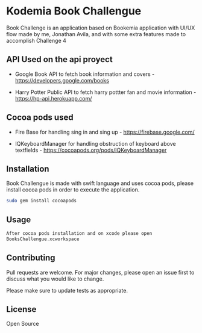 # Kodemia Book Challengue

Book Challenge is an application based on Bookemia application with UI/UX flow made by me, Jonathan Avila, and with some extra features made to accomplish Challenge 4

## API Used on the api proyect
- Google Book API  to fetch book information and covers -
https://developers.google.com/books

- Harry Potter Public API to fetch harry pottter fan and movie information -
https://hp-api.herokuapp.com/

## Cocoa pods used
- Fire Base for handling sing in and sing up -
https://firebase.google.com/

- IQKeyboardManager for handling obstruction of keyboard above textfields -
https://cocoapods.org/pods/IQKeyboardManager

## Installation

Book Challengue is made with swift language and uses cocoa pods, please install cocoa pods in order to execute the application.  

```bash
sudo gem install cocoapods
```

## Usage

```swift
After cocoa pods installation and on xcode please open 
BooksChallengue.xcworkspace
```

## Contributing
Pull requests are welcome. For major changes, please open an issue first to discuss what you would like to change.

Please make sure to update tests as appropriate.

## License
Open Source
